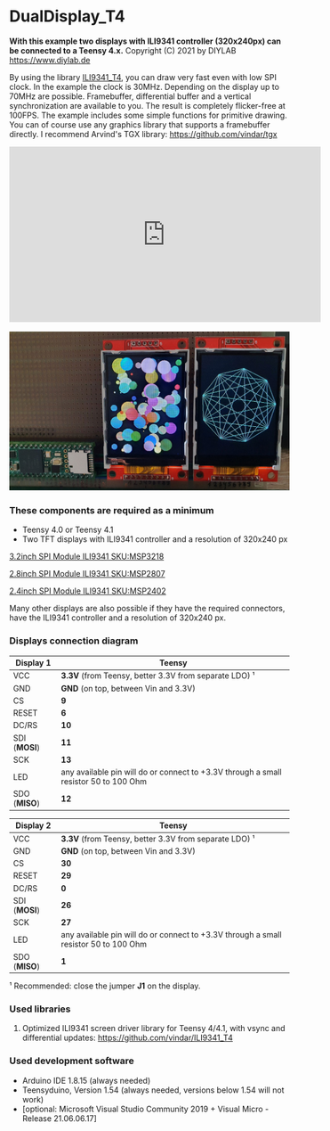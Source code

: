 DualDisplay_T4
======
**With this example two displays with ILI9341 controller (320x240px) can be connected to a Teensy 4.x.**
Copyright (C) 2021 by DIYLAB <https://www.diylab.de>

By using the library [ILI9341_T4](https://github.com/vindar/ILI9341_T4), you can draw very fast even with low SPI clock. In the example the clock is 30MHz. Depending on the display up to 70MHz are possible.
Framebuffer, differential buffer and a vertical synchronization are available to you. The result is completely flicker-free at 100FPS.
The example includes some simple functions for primitive drawing. You can of course use any graphics library that supports a framebuffer directly. I recommend Arvind's TGX library: https://github.com/vindar/tgx 

<iframe width="560" height="315" src="https://www.youtube.com/embed/rRclqaJjLkI" title="YouTube video player" frameborder="0" allow="accelerometer; autoplay; clipboard-write; encrypted-media; gyroscope; picture-in-picture" allowfullscreen></iframe>

![](screenshots/2xili9341_teensy41.jpg)

### These components are required as a minimum

* Teensy 4.0 or Teensy 4.1
* Two TFT displays with ILI9341 controller and a resolution of 320x240 px

[3.2inch SPI Module ILI9341 SKU:MSP3218](http://www.lcdwiki.com/3.2inch_SPI_Module_ILI9341_SKU:MSP3218)

[2.8inch SPI Module ILI9341 SKU:MSP2807](http://www.lcdwiki.com/2.8inch_SPI_Module_ILI9341_SKU:MSP2807)

[2.4inch SPI Module ILI9341 SKU:MSP2402](http://www.lcdwiki.com/2.4inch_SPI_Module_ILI9341_SKU:MSP2402)

Many other displays are also possible if they have the required connectors, have the ILI9341 controller and a resolution of 320x240 px.

### Displays connection diagram

| Display 1      | Teensy                                                       |
| -------------- | ------------------------------------------------------------ |
| VCC            | **3.3V** (from Teensy, better 3.3V from separate LDO) ¹      |
| GND            | **GND** (on top, between Vin and 3.3V)                       |
| CS             | **9**                                                        |
| RESET          | **6**                                                        |
| DC/RS          | **10**                                                       |
| SDI (**MOSI**) | **11**                                                       |
| SCK            | **13**                                                       |
| LED            | any available pin will do or connect to +3.3V through a small resistor 50 to 100 Ohm |
| SDO (**MISO**) | **12**                                                       |

| Display 2      | Teensy                                                       |
| -------------- | ------------------------------------------------------------ |
| VCC            | **3.3V** (from Teensy, better 3.3V from separate LDO) ¹      |
| GND            | **GND** (on top, between Vin and 3.3V)                       |
| CS             | **30**                                                       |
| RESET          | **29**                                                       |
| DC/RS          | **0**                                                        |
| SDI (**MOSI**) | **26**                                                       |
| SCK            | **27**                                                       |
| LED            | any available pin will do or connect to +3.3V through a small resistor 50 to 100 Ohm |
| SDO (**MISO**) | **1**                                                        |

¹ Recommended: close the jumper **J1** on the display.

### Used libraries

1. Optimized ILI9341 screen driver library for Teensy 4/4.1, with vsync and differential updates: <https://github.com/vindar/ILI9341_T4>

### Used development software

* Arduino IDE 1.8.15 (always needed)
* Teensyduino, Version 1.54 (always needed, versions below 1.54 will not work)
* [optional: Microsoft Visual Studio Community 2019 + Visual Micro - Release 21.06.06.17]
